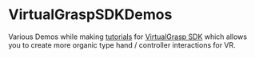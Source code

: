 # VirtualGraspSDKDemos
Various Demos while making [tutorials](https://www.youtube.com/dilmerv) for [VirtualGrasp SDK](https://www.virtualgrasp.com/) which allows you to create more organic type hand / controller interactions for VR.
